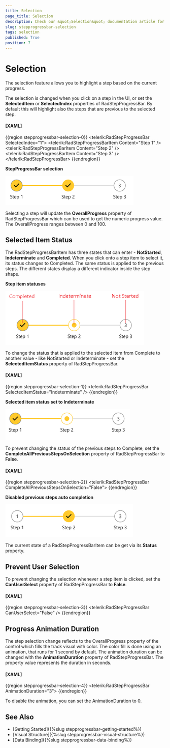 ```yaml
---
title: Selection
page_title: Selection
description: Check our &quot;Selection&quot; documentation article for the RadStepProgressBar control.
slug: stepprogressbar-selection
tags: selection
published: True
position: 7
---
```


# Selection

The selection feature allows you to highlight a step based on the current progress.

The selection is changed when you click on a step in the UI, or set the __SelectedItem__ or __SelectedIndex__ properties of RadStepProgressBar. By default this will highlight also the steps that are previous to the selected step.

#### __[XAML]__
{{region stepprogressbar-selection-0}}
	<telerik:RadStepProgressBar SelectedIndex="1">
		<telerik:RadStepProgressBarItem Content="Step 1" />
		<telerik:RadStepProgressBarItem Content="Step 2" />
		<telerik:RadStepProgressBarItem Content="Step 3" />
	</telerik:RadStepProgressBar>
{{endregion}}  
		
__StepProgressBar selection__  

![](images/stepprogressbar-selection-0.png)		

Selecting a step will update the __OverallProgress__ property of RadStepProgressBar which can be used to get the numeric progress value. The OverallProgress ranges between 0 and 100.

## Selected Item Status

The RadStepProgressBarItem has three states that can enter - __NotStarted__, __Indeterminate__ and __Completed__. When you click onto a step item to select it, its status changes to Completed. The same status is applied to the previous steps. The different states display a different indicator inside the step shape.

__Step item statuses__  

![](images/stepprogressbar-selection-1.png)

To change the status that is applied to the selected item from Complete to another value - like NotStarted or Indeterminate - set the __SelectedItemStatus__ property of RadStepProgressBar.

#### __[XAML]__
{{region stepprogressbar-selection-1}}
	<telerik:RadStepProgressBar SelectedItemStatus="Indeterminate" />
{{endregion}} 

__Selected item status set to Indeterminate__  

![](images/stepprogressbar-selection-2.png)

To prevent changing the status of the previous steps to Complete, set the __CompleteAllPreviousStepsOnSelection__ property of RadStepProgressBar to __False__.

#### __[XAML]__
{{region stepprogressbar-selection-2}}
	<telerik:RadStepProgressBar CompleteAllPreviousStepsOnSelection="False">
{{endregion}} 

__Disabled previous steps auto completion__  

![](images/stepprogressbar-selection-3.png)

The current state of a RadStepProgressBarItem can be get via its __Status__ property.

## Prevent User Selection

To prevent changing the selection whenever a step item is clicked, set the __CanUserSelect__ property of RadStepProgressBar to __False__.

#### __[XAML]__
{{region stepprogressbar-selection-3}}
	<telerik:RadStepProgressBar CanUserSelect="False" />
{{endregion}} 

## Progress Animation Duration

The step selection change reflects to the OverallProgress property of the control which fills the track visual with color. The color fill is done using an animation, that runs for 1 second by default. The animation duration can be changed with the __AnimationDuration__ property of RadStepProgressBar. The property value represents the duration in seconds.

#### __[XAML]__
{{region stepprogressbar-selection-4}}
	<telerik:RadStepProgressBar AnimationDuration="3">
{{endregion}} 

To disable the animation, you can set the AnimationDuration to 0.

## See Also  
 * [Getting Started]({%slug stepprogressbar-getting-started%})
 * [Visual Structure]({%slug stepprogressbar-visual-structure%})
 * [Data Binding]({%slug stepprogressbar-data-binding%})
